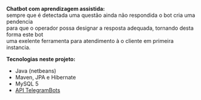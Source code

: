 **Chatbot com aprendizagem assistida:**<br>
sempre que é detectada uma questão ainda não respondida o bot cria uma pendencia<br>
para que o operador possa designar a resposta adequada, tornando desta forma este bot<br>
uma exelente ferramenta para atendimento à o cliente em primeira instancia.<br>

**Tecnologias neste projeto:**<br>
- Java (netbeans)<br>
- Maven, JPA e Hibernate<br>
- MySQL 5<br>
- [API TelegramBots](https://github.com/rubenlagus/TelegramBots)
